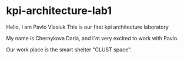 # kpi-architecture-lab1

Hello, I am Pavlo Vlasiuk
This is our first kpi architecture laboratory 

My name is Chernykova Daria, and I`m very excited to work with Pavlo.

Our work place is the smart shelter "CLUST space".